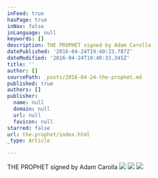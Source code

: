 ```yaml
---
inFeed: true
hasPage: true
inNav: false
inLanguage: null
keywords: []
description: THE PROPHET signed by Adam Carolla
datePublished: '2016-04-24T19:40:33.787Z'
dateModified: '2016-04-24T19:40:33.345Z'
title: ''
author: []
sourcePath: _posts/2016-04-24-the-prophet.md
published: true
authors: []
publisher:
  name: null
  domain: null
  url: null
  favicon: null
starred: false
url: the-prophet/index.html
_type: Article

---
```

THE PROPHET signed by Adam Carolla
![](https://the-grid-user-content.s3-us-west-2.amazonaws.com/066f1069-84bb-4261-bd49-6a02be85d6d4.jpg)
![](https://the-grid-user-content.s3-us-west-2.amazonaws.com/6ac34bec-b1d0-463b-9672-643490309761.jpg)
![](https://the-grid-user-content.s3-us-west-2.amazonaws.com/8f431514-dca6-4449-b8d6-cc9f5dc6f6c5.jpg)